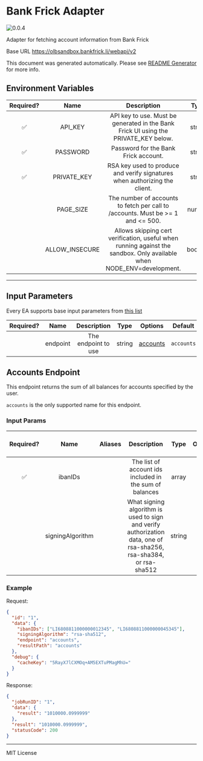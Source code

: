 # Bank Frick Adapter

![0.0.4](https://img.shields.io/github/package-json/v/smartcontractkit/external-adapters-js?filename=packages/sources/bank-frick/package.json)

Adapter for fetching account information from Bank Frick

Base URL https://olbsandbox.bankfrick.li/webapi/v2

This document was generated automatically. Please see [README Generator](../../scripts#readme-generator) for more info.

## Environment Variables

| Required? |      Name      |                                                      Description                                                      |  Type   | Options | Default |
| :-------: | :------------: | :-------------------------------------------------------------------------------------------------------------------: | :-----: | :-----: | :-----: |
|    ✅     |    API_KEY     |                  API key to use. Must be generated in the Bank Frick UI using the PRIVATE_KEY below.                  | string  |         |         |
|    ✅     |    PASSWORD    |                                         Password for the Bank Frick account.                                          | string  |         |         |
|    ✅     |  PRIVATE_KEY   |                      RSA key used to produce and verify signatures when authorizing the client.                       | string  |         |         |
|           |   PAGE_SIZE    |                    The number of accounts to fetch per call to /accounts. Must be >= 1 and <= 500.                    | number  |         |  `500`  |
|           | ALLOW_INSECURE | Allows skipping cert verification, useful when running against the sandbox. Only available when NODE_ENV=development. | boolean |         |         |

---

## Input Parameters

Every EA supports base input parameters from [this list](../../core/bootstrap#base-input-parameters)

| Required? |   Name   |     Description     |  Type  |            Options             |  Default   |
| :-------: | :------: | :-----------------: | :----: | :----------------------------: | :--------: |
|           | endpoint | The endpoint to use | string | [accounts](#accounts-endpoint) | `accounts` |

## Accounts Endpoint

This endpoint returns the sum of all balances for accounts specified by the user.

`accounts` is the only supported name for this endpoint.

### Input Params

| Required? |       Name       | Aliases |                                                    Description                                                     |  Type  | Options |   Default    | Depends On | Not Valid With |
| :-------: | :--------------: | :-----: | :----------------------------------------------------------------------------------------------------------------: | :----: | :-----: | :----------: | :--------: | :------------: |
|    ✅     |     ibanIDs      |         |                              The list of account ids included in the sum of balances                               | array  |         |              |            |                |
|           | signingAlgorithm |         | What signing algorithm is used to sign and verify authorization data, one of rsa-sha256, rsa-sha384, or rsa-sha512 | string |         | `rsa-sha512` |            |                |

### Example

Request:

```json
{
  "id": "1",
  "data": {
    "ibanIDs": ["LI6808811000000012345", "LI6808811000000045345"],
    "signingAlgorithm": "rsa-sha512",
    "endpoint": "accounts",
    "resultPath": "accounts"
  },
  "debug": {
    "cacheKey": "5RayX7lCXMOq+AM5EXTuPMagMhU="
  }
}
```

Response:

```json
{
  "jobRunID": "1",
  "data": {
    "result": "1010000.0999999"
  },
  "result": "1010000.0999999",
  "statusCode": 200
}
```

---

MIT License

